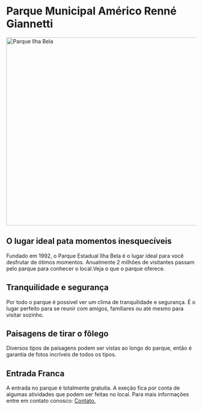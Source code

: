 <DOFTYPE html>

<html lang="pt-br">

<head>  
<title> Parque Municipal Américo Renné Giannetti </title>
</head>

<body> 
<div> 
    
<h1> Parque Municipal Américo Renné Giannetti </h1> 
<img src="c:\Users\jugab\OneDrive\Imagens\Capturas de tela\Captura de tela 2023-09-12 090900.png" 
title=" Parque Américo Renné"
width="1000" height="500"
alt="Parque Ilha Bela">

<h2> O lugar ideal pata momentos inesquecíveis </h2>

<p> Fundado em 1992, o Parque Estadual Ilha Bela é o lugar ideal para você desfrutar de ótimos momentos. 
    Anualmente 2 milhôes de visitantes passam pelo parque para conhecer o local.Veja o que o parque oferece. </p>

<h2> Tranquilidade e segurança </h2>

<p> Por todo o parque é possivel ver um clima de tranquilidade e segurança. 
    É o lugar perfeito para se reunir com amigos, famíliares ou até mesmo para visitar sozinho. </p>

<h2> Paisagens de tirar o fôlego </h2>
    
<p> Diversos tipos de paisagens podem ser vistas ao longo do parque, 
    então é garantia de fotos incríveis de todos os tipos. </p>
       
<h2> Entrada Franca </h2>

<p> A entrada no parque é totalmente gratuita. 
    A exeção fica por conta de algumas atividades que podem ser feitas no local.
    Para mais informações entre em contato conosco:
<a href="https://prefeitura.pbh.gov.br/fundacao-de-parques-e-zoobotanica/informacoes/parques/parque-municipal-americo-renne-giannetti"
target="_blank"> Contato. </a> </p>

</div>
</body>
    
</html>  

